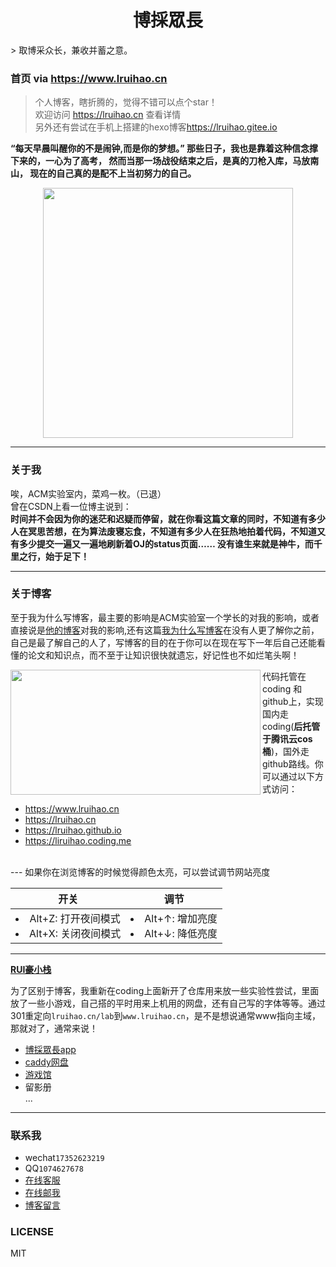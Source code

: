 <h1 align="center">博採眾長</h1>
> 取博采众长，兼收并蓄之意。    

### 首页 via <https://www.lruihao.cn>
> 个人博客，瞎折腾的，觉得不错可以点个star！  
> 欢迎访问 <https://lruihao.cn> 查看详情     
> 另外还有尝试在手机上搭建的hexo博客<https://lruihao.gitee.io> 

**“每天早晨叫醒你的不是闹钟,而是你的梦想。”
那些日子，我也是靠着这种信念撑下来的，一心为了高考，
然而当那一场战役结束之后，是真的刀枪入库，马放南山，
现在的自己真的是配不上当初努力的自己。**
   
<div align=center><img src="https://i.loli.net/2018/07/27/5b5ae6b3b0dab.jpg" width="auto" height="400"></div>

---

### 关于我

唉，ACM实验室内，菜鸡一枚。（已退）  
曾在CSDN上看一位博主说到：  
**时间并不会因为你的迷茫和迟疑而停留，就在你看这篇文章的同时，不知道有多少人在冥思苦想，在为算法废寝忘食，不知道有多少人在狂热地拍着代码，不知道又有多少提交一遍又一遍地刷新着OJ的status页面…… 
没有谁生来就是神牛，而千里之行，始于足下！**

---

### 关于博客

至于我为什么写博客，最主要的影响是ACM实验室一个学长的对我的影响，或者直接说是[他的博客](http://qiuchengjia.cn)对我的影响,还有这篇[我为什么写博客](https://www.cnblogs.com/jhzhu/p/3893297.html)在没有人更了解你之前，自己是最了解自己的人了，写博客的目的在于你可以在现在写下一年后自己还能看懂的论文和知识点，而不至于让知识很快就遗忘，好记性也不如烂笔头啊！

<img src="https://i.loli.net/2018/06/15/5b23baf794e4a.png" width="400" height="200" align="left">代码托管在coding 和github上，实现国内走coding(**后托管于腾讯云cos桶**)，国外走github路线。你可以通过以下方式访问：
* https://www.lruihao.cn
* https://lruihao.cn
* https://lruihao.github.io
* https://liruihao.coding.me
<br>
---
如果你在浏览博客的时候觉得颜色太亮，可以尝试调节网站亮度

|开关|调节|
|:-:|:-:|
|<li>Alt+Z: 打开夜间模式</li><li>Alt+X: 关闭夜间模式</li>|<li>Alt+↑: 增加亮度</li><li>Alt+↓: 降低亮度</li>|
---
**[RUI豪小栈](https://www.lruihao.cn)**

为了区别于博客，我重新在coding上面新开了仓库用来放一些实验性尝试，里面放了一些小游戏，自己搭的平时用来上机用的网盘，还有自己写的字体等等。通过301重定向`lruihao.cn/lab`到`www.lruihao.cn`，是不是想说通常www指向主域，那就对了，通常来说！
* [博採眾長app](https://lruihao.cn/%E9%80%9A%E7%94%A8/fas-app.html)
* [caddy网盘](https://pan.lruihao.cn)
* [游戏馆](https://www.lruihao.cn/games)
* 留影册    
...

---

### 联系我

* wechat`17352623219`
* QQ`1074627678`
* [在线客服](https://chat.daovoice.io/?id=8a6701dd)
* [在线邮我](https://mail.qq.com/cgi-bin/qm_share?t=qm_mailme&email=admin@lruihao.cn)
* [博客留言](https://lruihao.cn/guestbook/)


### LICENSE

MIT